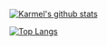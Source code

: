 [![Karmel's github stats](https://github-readme-stats.vercel.app/api?username=KSZLAGK&theme=onedark&hide_border=true&show_icons=true&count_private=true&include_all_commits=true)](https://github.com/KSZLAGK)

[![Top Langs](https://github-readme-stats.vercel.app/api/top-langs/?username=KSZLAGK&theme=onedark&border_color=adbac7&langs_count=8&layout=compact)](https://github.com/KSZLAGK)
